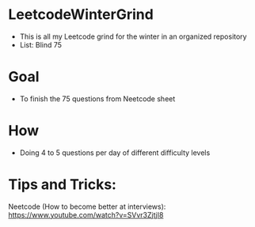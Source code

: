 # LeetcodeWinterGrind
- This is all my Leetcode grind for the winter in an organized repository
- List: Blind 75

# Goal
- To finish the 75 questions from Neetcode sheet 

# How
- Doing 4 to 5 questions per day of different difficulty levels


# Tips and Tricks:
Neetcode (How to become better at interviews): https://www.youtube.com/watch?v=SVvr3ZjtjI8
